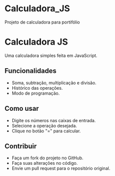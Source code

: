 # Calculadora_JS
Projeto de calculadora para portifólio 

# Calculadora JS

Uma calculadora simples feita em JavaScript.

## Funcionalidades

* Soma, subtração, multiplicação e divisão.
* Histórico das operações.
* Modo de programação.

## Como usar

* Digite os números nas caixas de entrada.
* Selecione a operação desejada.
* Clique no botão "=" para calcular.

## Contribuir

* Faça um fork do projeto no GitHub.
* Faça suas alterações no código.
* Envie um pull request para o repositório original.
